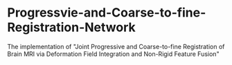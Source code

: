 # Progressvie-and-Coarse-to-fine-Registration-Network
The implementation of "Joint Progressive and Coarse-to-fine Registration of Brain MRI via Deformation Field Integration and Non-Rigid Feature Fusion"

